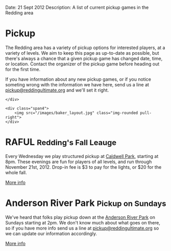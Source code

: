 Date: 21 Sept 2012
Description: A list of current pickup games in the Redding area

# Pickup


<div class="row">
    <div class="span8">
<p>The Redding area has a variety of pickup options for interested players,
at a variety of levels. We aim to keep this page as up-to-date as possible,
but there's always a chance that a given pickup game has changed date,
time, or location. Contact the organizer of the pickup game before heading
out for the first time.</p>

<p>If you have information about any new pickup games, or if you notice
    someting wrong with the information we have here, send us a line at
    <a href="mailto:pickup@reddingultimate.org">pickup@reddingultimate.org</a> and we'll set it right.
</p>

    </div>

    <div class="span4">
        <img src="/images/baker_layout.jpg" class="img-rounded pull-right">
    </div>

</div>

<h1 class="page-header">RAFUL <small>Redding's Fall Leauge</small></h1>

Every Wednesday we play structured pickup at [Caldwell Park][caldwell], starting at 8pm.
These evenings are fun for players of all levels, and run through November 21st, 2012.
Drop-in fee is $3 to pay for the lights, or $20 for the whole fall.

[More info][raful]

<h1 class="page-header">Anderson River Park <small>Pickup on Sundays</small></h1>

We've heard that folks play pickup down at the [Anderson River Park][anderson river park] on Sundays starting at 2pm.
We don't know much about what goes on there, so if you have more info send us a line at <pickup@reddingultimate.org> so we can update our information accordingly.

[More info][anderson pickup]


[raful]: /leagues/raful
[caldwell]: /places/caldwell
[anderson river park]: /places/anderson-river-park
[anderson pickup]: /pickup/anderson
